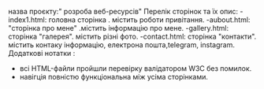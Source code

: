назва проєкту:" розроба веб-ресурсів"
Перелік сторінок та їх опис:
-index1.html: головна сторінка . містить роботи привітання.
-aubout.html: "сторінка про мене" .містить інформацію про мене.
-gallery.html: сторінка "галерея". містить різні фото.
-contact.html: сторінка "контакти". містить контаку інформацію, електрона пошта,telegram, instagram.
Додаткові нотатки :
- всі HTML-файли пройшли перевірку валідатором WЗС без помилок.
- навігція повністю функціональна між усіма сторінками.
